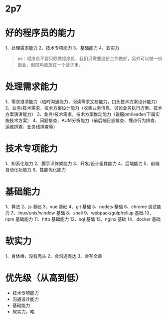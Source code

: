 # 2p7

# 好的程序员的能力
1、处理需求能力
2、技术专项能力
3、基础能力
4、软实力

> ps：程序员不要只顾做程序员，我们只需要这份工作做好，另外可以做一份副业，别把鸡蛋放在一个篮子里。

# 处理需求能力
1、需求澄清能力（临时沟通能力，阅读需求文档能力，口头技术方案设计能力）
2、业务/技术需求，技术方案设计能力（收集业务信息、讨论业务执行方案、技术方案演讲能力）
3、业务/技术需求，技术方案推动能力（说服pm/leader/下属实施技术方案）
4、问题排查、AUM分析能力（前后端日志排查、埋点行为排查、运维排查、业务线排查等）

# 技术专项能力
1、知系化能力
2、脚手识体架能力
3、开发/设计组件能力
4、后端能力
5、前端自动化功能力
6、性能优化能力

# 基础能力
1、算法
2、js 基础
3、vue 基础
4、git 基础
5、nodejs 基础
6、chrome 调试能力
7、linux/unix/window 基础
8、shell 
9、webpack/gulp/rollup 基础
10、npm 基础能力
11、http 基础能力
12、sql 基础
13、nginx 基础
14、docker 基础

# 软实力
1、身体棒，没有秃头
2、会沟通表达
3、会写文章


# 优先级（从高到低）

- 技术专项能力
- 沟通设计能力
- 基础能力
- 软实力，略

